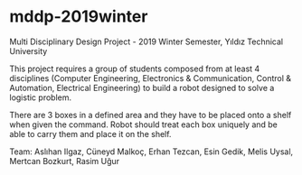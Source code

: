 # mddp-2019winter
Multi Disciplinary Design Project - 2019 Winter Semester, Yıldız Technical University

This project requires a group of students composed from at least 4 disciplines (Computer Engineering, Electronics & Communication, Control & Automation, Electrical Engineering) to build a robot designed to solve a logistic problem.

There are 3 boxes in a defined area and they have to be placed onto a shelf when given the command. Robot should treat each box uniquely and be able to carry them and place it on the shelf. 

Team:
Aslıhan Ilgaz,
Cüneyd Malkoç,
Erhan Tezcan,
Esin Gedik,
Melis Uysal,
Mertcan Bozkurt,
Rasim Uğur
